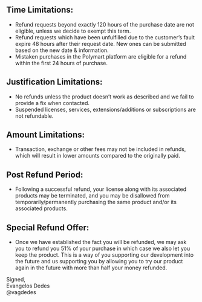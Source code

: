 ## Time Limitations:
* Refund requests beyond exactly 120 hours of the purchase date are not eligible, unless we decide to exempt this term.
* Refund requests which have been unfulfilled due to the customer’s fault expire 48 hours after their request date. New ones can be submitted based on the new date & information.
* Mistaken purchases in the Polymart platform are eligible for a refund within the first 24 hours of purchase.

## Justification Limitations:
* No refunds unless the product doesn’t work as described and we fail to provide a fix when contacted.
* Suspended licenses, services, extensions/additions or subscriptions are not refundable.

## Amount Limitations:
* Transaction, exchange or other fees may not be included in refunds, which will result in lower amounts compared to the originally paid.

## Post Refund Period:
* Following a successful refund, your license along with its associated products may be terminated, and you may be disallowed from temporarily/permanently purchasing the same product and/or its associated products.

## Special Refund Offer:
* Once we have established the fact you will be refunded, we may ask you to refund you 51% of your purchase in which case we also let you keep the product. This is a way of you supporting our development into the future and us supporting you by allowing you to try our product again in the future with more than half your money refunded.

Signed,<br>
Evangelos Dedes<br>
@vagdedes
